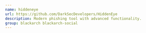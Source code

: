 ```yaml
---
name: hiddeneye
url: https://github.com/DarkSecDevelopers/HiddenEye
description: Modern phishing tool with advanced functionality.
group: blackarch blackarch-social
---
```

